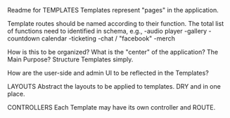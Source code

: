 Readme for TEMPLATES
Templates represent "pages" in the application.

Template routes should be named according to their function.
The total list of functions need to identified in schema, e.g.,
-audio player
-gallery
-countdown calendar
-ticketing
-chat / "facebook"
-merch

How is this to be organized? What is the "center" of the application?
The Main Purpose? Structure Templates simply.

How are the user-side and admin UI to be reflected in the Templates?

LAYOUTS
Abstract the layouts to be applied to templates. DRY and in one place.

CONTROLLERS
Each Template may have its own controller and ROUTE.
